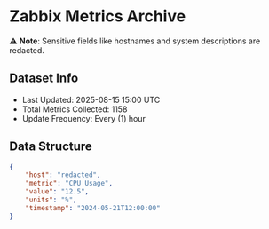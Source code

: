 # Zabbix Metrics Archive

⚠️ **Note**: Sensitive fields like hostnames and system descriptions are redacted.

## Dataset Info
- Last Updated: 2025-08-15 15:00 UTC
- Total Metrics Collected: 1158
- Update Frequency: Every (1) hour

## Data Structure
```json
{
    "host": "redacted",
    "metric": "CPU Usage",
    "value": "12.5",
    "units": "%",
    "timestamp": "2024-05-21T12:00:00"
}
```
